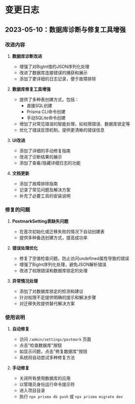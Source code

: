 # 变更日志

## 2023-05-10：数据库诊断与修复工具增强

### 改进内容

1. **数据库诊断改进**
   - 增强了对BigInt值的JSON序列化处理
   - 改进了数据库连接错误的捕获和展示
   - 添加了更详细的日志记录，便于故障排除

2. **数据库修复工具增强**
   - 提供了多种表创建方式，包括：
     - 直接SQL创建
     - Prisma CLI命令创建
     - 手动SQLite命令创建
   - 增加了对常见错误的智能处理，如权限错误、数据库锁定等
   - 优化了错误反馈机制，提供更清晰的错误信息

3. **UI改进**
   - 添加了详细的手动修复指南
   - 改进了诊断结果的展示
   - 添加了查看/隐藏详细日志的功能

4. **文档更新**
   - 添加了故障排除指南
   - 记录了常见问题及解决方案
   - 补充了必要工具的安装说明

### 修复的问题

1. **PostmarkSetting表缺失问题**
   - 在首次初始化或迁移失败的情况下自动创建表
   - 提供多种备选创建方式，提高成功率

2. **错误处理优化**
   - 修复了空值检查问题，防止访问undefined属性导致的错误
   - 增强了BigInt序列化处理，避免JSON解析错误
   - 改进了权限错误和数据库锁定的处理

3. **异常情况处理**
   - 添加了对数据库锁定的检测和建议
   - 针对权限不足提供明确的提示和解决步骤
   - 对迁移失败提供替代解决方案

### 使用说明

1. **自动修复**
   - 访问 `/admin/settings/postmark` 页面
   - 点击"检查数据库"按钮
   - 如显示问题，点击"修复数据库"按钮
   - 系统将自动尝试多种修复方法

2. **手动修复**
   - 关闭所有使用数据库的应用
   - 以管理员身份运行命令提示符
   - 进入项目目录
   - 执行 `npx prisma db push` 或 `npx prisma migrate dev` 